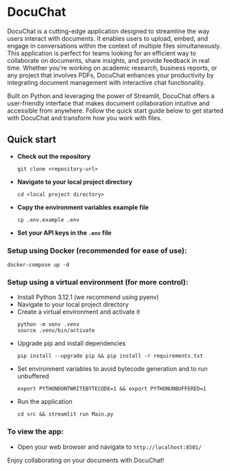 # DocuChat

DocuChat is a cutting-edge application designed to streamline the way users interact with documents. It enables users to upload, embed, and engage in conversations within the context of multiple files simultaneously. This application is perfect for teams looking for an efficient way to collaborate on documents, share insights, and provide feedback in real time. Whether you're working on academic research, business reports, or any project that involves PDFs, DocuChat enhances your productivity by integrating document management with interactive chat functionality.

Built on Python and leveraging the power of Streamlit, DocuChat offers a user-friendly interface that makes document collaboration intuitive and accessible from anywhere. Follow the quick start guide below to get started with DocuChat and transform how you work with files.

## Quick start

- **Check out the repository**
  ```
  git clone <repository-url>
  ```
- **Navigate to your local project directory**
  ```
  cd <local project directory>
  ```  
- **Copy the environment variables example file**
  ```
  cp .env.example .env
  ```
- **Set your API keys in the `.env` file**


### Setup using Docker (recommended for ease of use):
  ```
  docker-compose up -d
  ```

### Setup using a virtual environment (for more control):
- Install Python 3.12.1 (we recommend using pyenv)
- Navigate to your local project directory
- Create a virtual environment and activate it
  ```
  python -m venv .venv
  source .venv/bin/activate
  ```
- Upgrade pip and install dependencies
  ```
  pip install --upgrade pip && pip install -r requirements.txt
  ```
- Set environment variables to avoid bytecode generation and to run unbuffered
  ```
  export PYTHONDONTWRITEBYTECODE=1 && export PYTHONUNBUFFERED=1
  ```
- Run the application
  ```
  cd src && streamlit run Main.py
  ```

### To view the app:
- Open your web browser and navigate to `http://localhost:8501/`

Enjoy collaborating on your documents with DocuChat!

